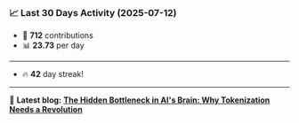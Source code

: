 <!--START_STATS-->
### 📈 Last 30 Days Activity (2025-07-12)  
- 🧮 **712** contributions  
- 📊 **23.73** per day
---
- 🔥 **42** day streak!
---
📝 **Latest blog:** [**The Hidden Bottleneck in AI's Brain: Why Tokenization Needs a Revolution**](https://andriak.com/blog/tokenization-revolution)
<!--END_STATS-->
